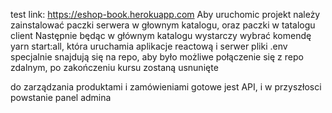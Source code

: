 test link: https://eshop-book.herokuapp.com
Aby uruchomic projekt należy zainstalować paczki serwera w głownym katalogu, oraz paczki w tatalogu client
Następnie będąc w głównym katalogu wystarczy wybrać komendę yarn start:all, która uruchamia aplikacje reactową i serwer
pliki .env specjalnie snajdują się na repo, aby było możliwe połączenie się z repo zdalnym, po zakończeniu kursu zostaną usnunięte

do zarządzania produktami i zamówieniami gotowe jest API, i w przyszłosci powstanie panel admina
